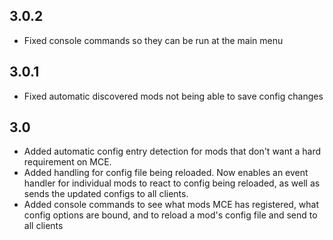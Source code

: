 ## 3.0.2
* Fixed console commands so they can be run at the main menu

## 3.0.1
* Fixed automatic discovered mods not being able to save config changes

## 3.0
* Added automatic config entry detection for mods that don't want a hard requirement on MCE.
* Added handling for config file being reloaded. Now enables an event handler for individual mods to react to config being reloaded, as well as sends the updated configs to all clients.
* Added console commands to see what mods MCE has registered, what config options are bound, and to reload a mod's config file and send to all clients

